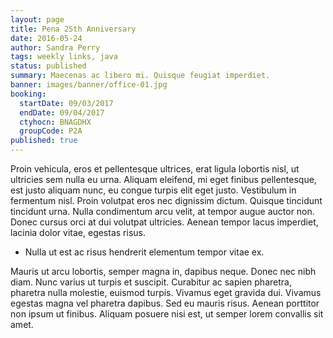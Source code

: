 ```yaml
---
layout: page
title: Pena 25th Anniversary
date: 2016-05-24
author: Sandra Perry
tags: weekly links, java
status: published
summary: Maecenas ac libero mi. Quisque feugiat imperdiet.
banner: images/banner/office-01.jpg
booking:
  startDate: 09/03/2017
  endDate: 09/04/2017
  ctyhocn: BNAGDHX
  groupCode: P2A
published: true
---
```

Proin vehicula, eros et pellentesque ultrices, erat ligula lobortis nisl, ut ultricies sem nulla eu urna. Aliquam eleifend, mi eget finibus pellentesque, est justo aliquam nunc, eu congue turpis elit eget justo. Vestibulum in fermentum nisl. Proin volutpat eros nec dignissim dictum. Quisque tincidunt tincidunt urna. Nulla condimentum arcu velit, at tempor augue auctor non. Donec cursus orci at dui volutpat ultricies. Aenean tempor lacus imperdiet, lacinia dolor vitae, egestas risus.

* Nulla ut est ac risus hendrerit elementum tempor vitae ex.

Mauris ut arcu lobortis, semper magna in, dapibus neque. Donec nec nibh diam. Nunc varius ut turpis et suscipit. Curabitur ac sapien pharetra, pharetra nulla molestie, euismod turpis. Vivamus eget gravida dui. Vivamus egestas magna vel pharetra dapibus. Sed eu mauris risus. Aenean porttitor non ipsum ut finibus. Aliquam posuere nisi est, ut semper lorem convallis sit amet.
